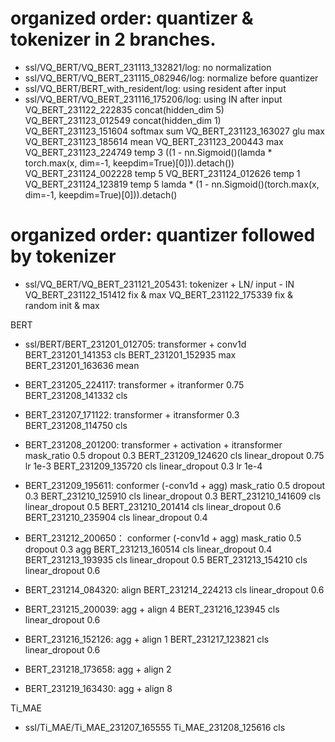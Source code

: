 # organized order: quantizer & tokenizer in 2 branches.
- ssl/VQ_BERT/VQ_BERT_231113_132821/log: no normalization
- ssl/VQ_BERT/VQ_BERT_231115_082946/log: normalize before quantizer
- ssl/VQ_BERT/BERT_with_resident/log: using resident after input
- ssl/VQ_BERT/VQ_BERT_231116_175206/log: using IN after input
VQ_BERT_231122_222835 concat(hidden_dim 5)
VQ_BERT_231123_012549 concat(hidden_dim 1)
VQ_BERT_231123_151604 softmax sum
VQ_BERT_231123_163027 glu max
VQ_BERT_231123_185614 mean
VQ_BERT_231123_200443 max
VQ_BERT_231123_224749 temp 3 ((1 - nn.Sigmoid()(lamda * torch.max(x, dim=-1, keepdim=True)[0])).detach())
VQ_BERT_231124_002228 temp 5
VQ_BERT_231124_012626 temp 1
VQ_BERT_231124_123819 temp 5 lamda * (1 - nn.Sigmoid()(torch.max(x, dim=-1, keepdim=True)[0])).detach()


# organized order: quantizer followed by tokenizer
- ssl/VQ_BERT/VQ_BERT_231121_205431: tokenizer + LN/ input - IN
VQ_BERT_231122_151412 fix & max
VQ_BERT_231122_175339 fix & random init & max

BERT
- ssl/BERT/BERT_231201_012705: transformer + conv1d
BERT_231201_141353 cls
BERT_231201_152935 max
BERT_231201_163636 mean

- BERT_231205_224117: transformer + itranformer 0.75
BERT_231208_141332 cls

- BERT_231207_171122: transformer + itransformer 0.3
BERT_231208_114750 cls

- BERT_231208_201200: transformer + activation + itransformer mask_ratio 0.5 dropout 0.3
BERT_231209_124620 cls linear_dropout 0.75 lr 1e-3
BERT_231209_135720 cls linear_dropout 0.3 lr 1e-4

- BERT_231209_195611: conformer (-conv1d + agg) mask_ratio 0.5 dropout 0.3
BERT_231210_125910 cls linear_dropout 0.3
BERT_231210_141609 cls linear_dropout 0.5
BERT_231210_201414 cls linear_dropout 0.6
BERT_231210_235904 cls linear_dropout 0.4

- BERT_231212_200650： conformer (-conv1d + agg) mask_ratio 0.5 dropout 0.3 agg
BERT_231213_160514 cls linear_dropout 0.4
BERT_231213_193935 cls linear_dropout 0.5
BERT_231213_154210 cls linear_dropout 0.6

- BERT_231214_084320: align
BERT_231214_224213 cls linear_dropout 0.6

- BERT_231215_200039: agg + align 4
BERT_231216_123945 cls linear_dropout 0.6

- BERT_231216_152126: agg + align 1
BERT_231217_123821 cls linear_dropout 0.6

- BERT_231218_173658: agg + align 2

- BERT_231219_163430: agg + align 8

Ti_MAE
- ssl/Ti_MAE/Ti_MAE_231207_165555
Ti_MAE_231208_125616 cls

